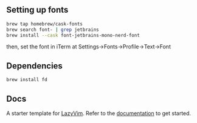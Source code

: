 ## Setting up fonts
```bash
brew tap homebrew/cask-fonts
brew search font- | grep jetbrains
brew install --cask font-jetbrains-mono-nerd-font
```
then, set the font in iTerm at Settings->Fonts->Profile->Text->Font

## Dependencies
```bash
brew install fd
```

## Docs
A starter template for [LazyVim](https://github.com/LazyVim/LazyVim).
Refer to the [documentation](https://lazyvim.github.io/installation) to get started.
